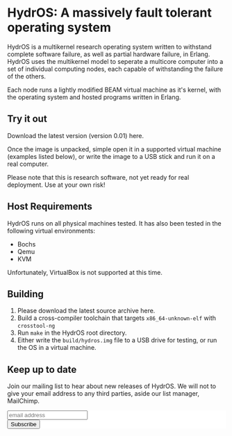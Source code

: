 # HydrOS: A massively fault tolerant operating system

HydrOS is a multikernel research operating system written to withstand complete software failure, as well as partial hardware failure, in Erlang. HydrOS uses the multikernel model to seperate a multicore computer into a set of individual computing nodes, each capable of withstanding the failure of the others.

Each node runs a lightly modified BEAM virtual machine as it's kernel, with the operating system and hosted programs written in Erlang.

## Try it out

Download the latest version (version 0.01) here.

Once the image is unpacked, simple open it in a supported virtual machine (examples listed below), or write the image to a USB stick and run it on a real computer.

Please note that this is research software, not yet ready for real deployment. Use at your own risk!

## Host Requirements

HydrOS runs on all physical machines tested. It has also been tested in the following virtual environments:

* Bochs
* Qemu
* KVM

Unfortunately, VirtualBox is not supported at this time.

## Building

1. Please download the latest source archive here.
2. Build a cross-compiler toolchain that targets `x86_64-unknown-elf` with `crosstool-ng`
3. Run `make` in the HydrOS root directory.
4. Either write the `build/hydros.img` file to a USB drive for testing, or run the OS in a virtual machine.

## Keep up to date

Join our mailing list to hear about new releases of HydrOS. We will not to give your email address to any third parties, aside our list manager, MailChimp.

<!-- Begin MailChimp Signup Form -->
<link href="//cdn-images.mailchimp.com/embedcode/slim-10_7.css" rel="stylesheet" type="text/css">
<style type="text/css">
	#mc_embed_signup{background:#fff; clear:left; font:14px Helvetica,Arial,sans-serif; }
	/* Add your own MailChimp form style overrides in your site stylesheet or in this style block.
	   We recommend moving this block and the preceding CSS link to the HEAD of your HTML file. */
</style>
<div id="mc_embed_signup">
<form action="//hydros-project.us14.list-manage.com/subscribe/post?u=d6d4d8a6c17506b92aedd38de&amp;id=501a91e678" method="post" id="mc-embedded-subscribe-form" name="mc-embedded-subscribe-form" class="validate" target="_blank" novalidate>
<div id="mc_embed_signup_scroll">
	
<input type="email" value="" name="EMAIL" class="email" id="mce-EMAIL" placeholder="email address" required>
<div style="position: absolute; left: -5000px;" aria-hidden="true"><input type="text" name="b_d6d4d8a6c17506b92aedd38de_501a91e678" tabindex="-1" value=""></div>
<div class="clear"><input type="submit" value="Subscribe" name="subscribe" id="mc-embedded-subscribe" class="button"></div>
</div>
</form>
</div>

<!--End mc_embed_signup-->
